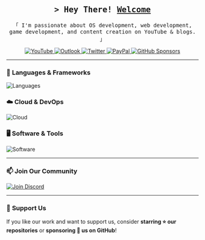 <div align="center">
  <h2>
    <samp>&gt; Hey There! <b><a target="_blank" href="https://www.nexoscreator.tech">Welcome</a></b></samp>
  </h2>
  <p>
    <samp>「 I'm passionate about OS development, web development, game development, and content creation on YouTube & blogs. 」</samp>
  </p> 
</div>

<div align="center">
  <a href="https://youtube.com/@nexoscreator">
    <img alt="YouTube" src="https://img.shields.io/static/v1?message=YouTube&logo=youtube&label=&color=FF0000&logoColor=white&labelColor=&style=for-the-badge" />
  </a>
  <a href="mailto:contact@nexoscreator.tech">
    <img alt="Outlook" src="https://img.shields.io/static/v1?message=Outlook&logo=gmail&label=&color=0078D4&logoColor=white&labelColor=&style=for-the-badge" />
  </a>
  <a href="https://twitter.com/nexoscreator">
    <img alt="Twitter" src="https://img.shields.io/static/v1?message=Twitter&logo=X&label=&color=1DA1F2&logoColor=white&labelColor=&style=for-the-badge" />
  </a>
  <a href="https://paypal.me/nexoscreator">
    <img alt="PayPal" src="https://img.shields.io/static/v1?message=PayPal&logo=paypal&label=&color=00457C&logoColor=white&labelColor=&style=for-the-badge" />
     <a href="https://paypal.me/nexoscreator">
    <img alt="GitHub Sponsors" src="https://img.shields.io/badge/Sponsor-30363D?style=for-the-badge&logo=GitHub-Sponsors&logoColor=red" />
  </a>
</div>

---

### 🚀 **Languages & Frameworks**

![Languages](https://skillicons.dev/icons?i=c,cs,cpp,dotnet,java,kotlin,bash,dart,flutter,nodejs,vue,nuxtjs,nextjs,astro,express,vite,materialui,discordjs,html,css,js,ts,bots,md&theme=dark)

### ☁️ **Cloud & DevOps**

![Cloud](https://skillicons.dev/icons?i=azure,gcp,cloudflare,workers,firebase,appwrite,supabase,vercel,netlify,heroku,redis,mongodb,git,github,gitlab,npm,pnpm,yarn,bun,docker&theme=dark)

### 🖥 **Software & Tools**

![Software](https://skillicons.dev/icons?i=windows,arch,kali,androidstudio,visualstudio,vscode,unity,unreal,blender,idea,webstorm,clion,rider,vim,neovim,figma,notion,discord,twitter&theme=dark)

---

### 📫 **Join Our Community**

[![Join Discord](http://invidget.switchblade.xyz/832187937675804683)](https://discord.gg/H7pVc9aUK2)

---

### 🎯 **Support Us**

If you like our work and want to support us, consider **starring ⭐ our repositories** or **sponsoring 💖 us on GitHub**!
